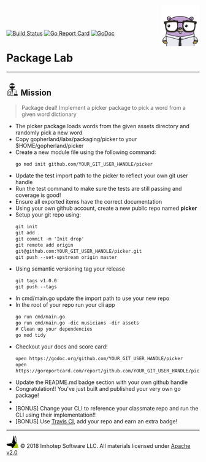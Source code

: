 <img src="assets/gophernand.png" align="right" width="100" height="auto"/>

<br/>
<br/>
<br/>

[![Build Status](https://travis-ci.org/YOUR_GIT_HANDLE/picker.svg?branch=master)](https://travis-ci.org/YOUR_GIT_HANDLE/picker)
[![Go Report Card](https://goreportcard.com/badge/github.com/YOUR_GIT_HANDLE/picker)](https://goreportcard.com/report/github.com/YOUR_GIT_HANDLE/picker)
[![GoDoc](https://godoc.org/github.com/YOUR_GIT_HANDLE/picker?status.svg)](http://godoc.org/github.com/YOUR_GIT_HANDLE/picker)

# Package Lab

---
## <img src="assets/lab.png" width="auto" height="32"/> Mission

> Package deal! Implement a picker package to pick a word from a given word dictionary

* The picker package loads words from the given assets directory and randomly pick a new word
* Copy gopherland/labs/packaging/picker to your $HOME/gopherland/picker
* Create a new module file using the following command:
  ```shell
  go mod init github.com/YOUR_GIT_USER_HANDLE/picker
  ```
* Update the test import path to the picker to reflect your own git user handle
* Run the test command to make sure the tests are still passing and coverage is good!
* Ensure all exported items have the correct documentation
* Using your own github account, create a new public repo named **picker**
* Setup your git repo using:
  ```shell
  git init
  git add .
  git commit -m 'Init drop'
  git remote add origin git@github.com:YOUR_GIT_USER_HANDLE/picker.git
  git push --set-upstream origin master
  ```
* Using semantic versioning tag your release
  ```shell
  git tags v1.0.0
  git push --tags
  ```
* In cmd/main.go update the import path to use your new repo
* In the root of your repo run your cli app
  ```shell
  go run cmd/main.go
  go run cmd/main.go -dic musicians -dir assets
  # Clean up your dependencies
  go mod tidy
  ```
* Checkout your docs and score card!
  ```shell
  open https://godoc.org/github.com/YOUR_GIT_USER_HANDLE/picker
  open https://goreportcard.com/report/github.com/YOUR_GIT_USER_HANDLE/picker
  ```
* Update the README.md badge section with your own github handle
* Congratulation!! You've just built and published your very own go package!
*
* [BONUS] Change your CLI to reference your classmate repo and run the CLI using
  their implementation!!
* [BONUS] Use [Travis CI](https://travis-ci.org), add your repo and earn an extra badge!

---
<img src="assets/imhotep_logo.png" width="32" height="auto"/> © 2018 Imhotep Software LLC.
All materials licensed under [Apache v2.0](http://www.apache.org/licenses/LICENSE-2.0)
